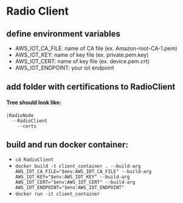 # Radio Client
## define environment variables
- AWS_IOT_CA_FILE: name of CA file (ex. Amazon-root-CA-1.pem)
- AWS_IOT_KEY: name of key file (ex. private.pem.key)
- AWS_IOT_CERT: name of key file (ex. device.pem.crt)
- AWS_IOT_ENDPOINT: your iot endpoint

## add folder with certifications to RadioClient
#### Tree should look like:
    |RadioNode
      --RadioClient
        --certs
        
## build and run docker container: 
- `cd RadioClient`
- `docker build -t client_container . --build-arg AWS_IOT_CA_FILE="$env:AWS_IOT_CA_FILE" --build-arg AWS_IOT_KEY="$env:AWS_IOT_KEY" --build-arg AWS_IOT_CERT="$env:AWS_IOT_CERT" --build-arg AWS_IOT_ENDPOINT="$env:AWS_IOT_ENDPOINT"`
- `docker run -it client_container`
